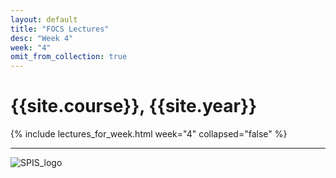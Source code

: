 ```yaml
---
layout: default
title: "FOCS Lectures"
desc: "Week 4"
week: "4"
omit_from_collection: true
---
```


# {{site.course}}, {{site.year}}

{% include lectures_for_week.html week="4" collapsed="false" %}
<div class='calendar' data-start-week="{{page.week}}" data-num-weeks="1" ></div>

----

![SPIS_logo](/images/SPIS_logo.jpg)
